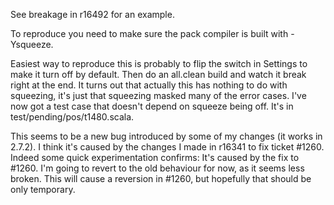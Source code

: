 See breakage in r16492 for an example.

To reproduce you need to make sure the pack compiler is built with -Ysqueeze.

Easiest way to reproduce this is probably to flip the switch in Settings to make it turn off by default. Then do an all.clean build and watch it break right at the end. 
It turns out that actually this has nothing to do with squeezing, it's just that squeezing masked many of the error cases. I've now got a test case that doesn't depend on squeeze being off. It's in test/pending/pos/t1480.scala. 

This seems to be a new bug introduced by some of my changes (it works in 2.7.2). I think it's caused by the changes I made in r16341 to fix ticket #1260. 
Indeed some quick experimentation confirms: It's caused by the fix to #1260. I'm going to revert to the old behaviour for now, as it seems less broken. This will cause a reversion in #1260, but hopefully that should be only temporary. 
